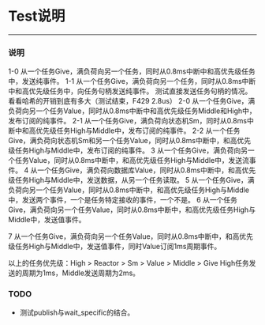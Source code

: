 # Test说明
------
### 说明
1-0 从一个任务Give，满负荷向另一个任务，同时从0.8ms中断中和高优先级任务中，发送纯事件。
1-1 从一个任务Give，满负荷向另一个任务，同时从0.8ms中断中和高优先级任务中，向任务句柄发送纯事件。
测试直接发送任务句柄的情况。看看哈希的开销到底有多大（测试结束，F429 2.8us）
2-0 从一个任务Give，满负荷向另一个任务Value，同时从0.8ms中断中和高优先级任务Middle和High中，发布订阅的纯事件。
2-1 从一个任务Give，满负荷向状态机Sm，同时从0.8ms中断中和高优先级任务High与Middle中，发布订阅的纯事件。
2-2 从一个任务Give，满负荷向状态机Sm和另一个任务Value，同时从0.8ms中断中，和高优先级任务High与Middle中，发布订阅的纯事件。
3 从一个任务Give，满负荷向另一个任务Value，同时从0.8ms中断中，和高优先级任务High与Middle中，发送流事件。
4 从一个任务Give，满负荷向数据库Value，同时从0.8ms中断中，和高优先级任务High与Middle中，发送数据，从另一个任务读取。
5 从一个任务Give，满负荷向另一个任务Value，同时从0.8ms中断中，和高优先级任务High与Middle中，发送两个事件，一个是任务特定接收的事件，一个不是。
6 从一个任务Give，满负荷向另一个任务Value，同时从0.8ms中断中，和高优先级任务High与Middle中，发送值事件。

7 从一个任务Give，满负荷向另一个任务Value，同时从0.8ms中断中，和高优先级任务High与Middle中，发送值事件，同时Value订阅1ms周期事件。

以上的任务优先级：High > Reactor > Sm > Value > Middle > Give
High任务发送的周期为1ms，Middle发送周期为2ms。

### TODO
+ 测试publish与wait_specific的结合。
